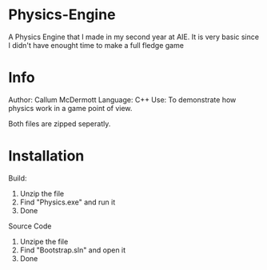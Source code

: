 # Physics-Engine
A Physics Engine that I made in my second year at AIE. It is very basic since I didn't have enought time to make a full fledge game

# Info 
Author: Callum McDermott
Language: C++
Use: To demonstrate how physics work in a game point of view.

Both files are zipped seperatly.

# Installation 
Build:

1. Unzip the file
2. Find "Physics.exe" and run it
3. Done

Source Code

1. Unzipe the file
2. Find "Bootstrap.sln" and open it
3. Done
